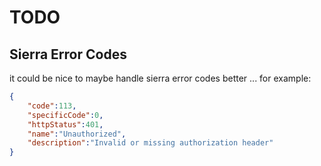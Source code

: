 # TODO

## Sierra Error Codes

it could be nice to maybe handle sierra error codes better ... for example:

```json
{
    "code":113,
    "specificCode":0,
    "httpStatus":401,
    "name":"Unauthorized",
    "description":"Invalid or missing authorization header"
}
```